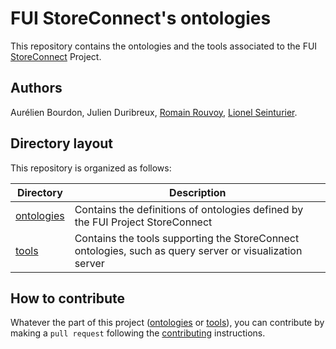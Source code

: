 # FUI StoreConnect's ontologies

This repository contains the ontologies and the tools associated to the FUI [StoreConnect](https://www.pole-scs.org/projet/storeconnect) Project.

## Authors

Aurélien Bourdon, Julien Duribreux, [Romain Rouvoy](http://romain.rouvoy.fr), [Lionel Seinturier](http://www.lifl.fr/~seinturi).

## Directory layout

This repository is organized as follows:

Directory                       | Description
------------------------------- | -----------------------------------------------------------------------------------------------
[ontologies](./ontologies)   | Contains the definitions of ontologies defined by the FUI Project StoreConnect
[tools](./tools)             | Contains the tools supporting the StoreConnect ontologies, such as query server or visualization server 

## How to contribute

Whatever the part of this project ([ontologies](./ontologies) or [tools](./tools)), you can contribute by making a `pull request` following the [contributing](CONTRIBUTING.md) instructions. 
